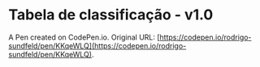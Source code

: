 # Tabela de classificação - v1.0

A Pen created on CodePen.io. Original URL: [https://codepen.io/rodrigo-sundfeld/pen/KKqeWLQ](https://codepen.io/rodrigo-sundfeld/pen/KKqeWLQ).


